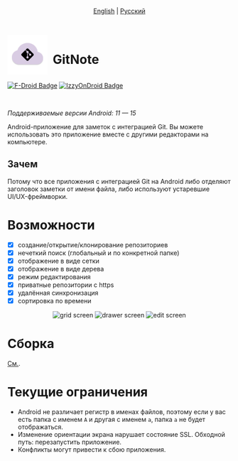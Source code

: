 <p align="center">
  <a href="README.md">English</a> | <a href="README_RU.md">Русский</a>
</p>
<br>
<p align="left">
  <img align="left" src="assets/app_icon.svg" alt="app icon" width="90px" />
  <h1 style="display: inline-block; margin-left: 12px; vertical-align: middle;">GitNote</h1>
</p>

<a href="https://f-droid.org/en/packages/io.github.wiiznokes.gitnote/"><img src="https://f-droid.org/badge/get-it-on.svg" alt="F-Droid Badge" height="50"></a>
<a href="https://apt.izzysoft.de/packages/io.github.wiiznokes.gitnote"><img src="https://gitlab.com/IzzyOnDroid/repo/-/raw/master/assets/IzzyOnDroid.png" alt="IzzyOnDroid Badge" height="50"></a>

<br/>

_Поддерживаемые версии Android: 11 — 15_

Android-приложение для заметок с интеграцией Git. Вы можете использовать это приложение вместе с другими редакторами на компьютере.

## Зачем

Потому что все приложения с интеграцией Git на Android либо отделяют заголовок заметки от имени файла, либо используют устаревшие UI/UX-фреймворки.

# Возможности

- [x] создание/открытие/клонирование репозиториев  
- [x] нечеткий поиск (глобальный и по конкретной папке)  
- [x] отображение в виде сетки  
- [x] отображение в виде дерева  
- [x] режим редактирования  
- [x] приватные репозитории с https  
- [x] удалённая синхронизация  
- [x] сортировка по времени  

<p  style="text-align: center;">
  <img src="https://media.githubusercontent.com/media/wiiznokes/gitnote/master/assets/grid.png" width="32%"  alt="grid screen"/>
  <img src="https://media.githubusercontent.com/media/wiiznokes/gitnote/master/assets/drawer.png" width="32%"  alt="drawer screen"/> 
  <img src="https://media.githubusercontent.com/media/wiiznokes/gitnote/master/assets/edit.png" width="32%"  alt="edit screen"/>
</p>

# Сборка

[См.](./BUILD_RU.md).

# Текущие ограничения

- Android не различает регистр в именах файлов, поэтому если у вас есть папка с именем `A` и другая с именем `a`, папка `a` не будет отображаться.  
- Изменение ориентации экрана нарушает состояние SSL. Обходной путь: перезапустить приложение.  
- Конфликты могут привести к сбою приложения.  
